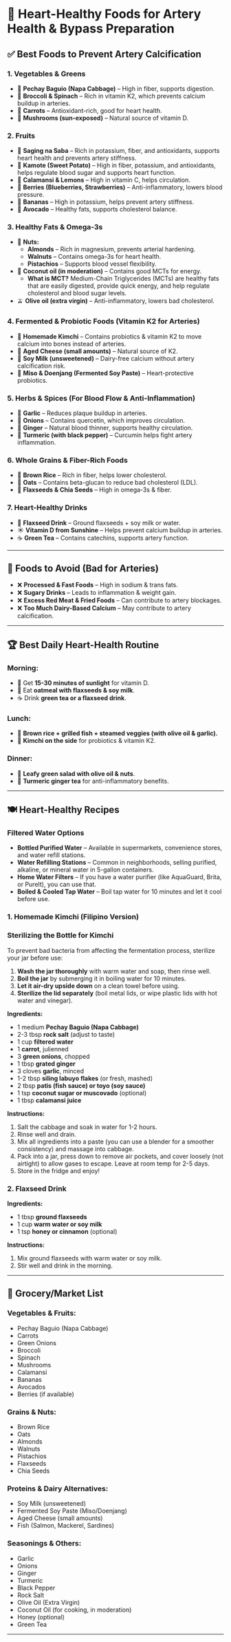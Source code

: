 # 🥗 Heart-Healthy Foods for Artery Health & Bypass Preparation

## ✅ Best Foods to Prevent Artery Calcification

### **1. Vegetables & Greens**

- 🥬 **Pechay Baguio (Napa Cabbage)** – High in fiber, supports digestion.
- 🥦 **Broccoli & Spinach** – Rich in vitamin K2, which prevents calcium buildup in arteries.
- 🥕 **Carrots** – Antioxidant-rich, good for heart health.
- 🍄 **Mushrooms (sun-exposed)** – Natural source of vitamin D.

### **2. Fruits**

- 🍌 **Saging na Saba** – Rich in potassium, fiber, and antioxidants, supports heart health and prevents artery stiffness.
- 🍠 **Kamote (Sweet Potato)** – High in fiber, potassium, and antioxidants, helps regulate blood sugar and supports heart function.
- 🍋 **Calamansi & Lemons** – High in vitamin C, helps circulation.
- 🍓 **Berries (Blueberries, Strawberries)** – Anti-inflammatory, lowers blood pressure.
- 🍌 **Bananas** – High in potassium, helps prevent artery stiffness.
- 🥑 **Avocado** – Healthy fats, supports cholesterol balance.

### **3. Healthy Fats & Omega-3s**

- 🥜 **Nuts:**
  - **Almonds** – Rich in magnesium, prevents arterial hardening.
  - **Walnuts** – Contains omega-3s for heart health.
  - **Pistachios** – Supports blood vessel flexibility.
- 🥥 **Coconut oil (in moderation)** – Contains good MCTs for energy.
  - **What is MCT?** Medium-Chain Triglycerides (MCTs) are healthy fats that are easily digested, provide quick energy, and help regulate cholesterol and blood sugar levels.
- 🫒 **Olive oil (extra virgin)** – Anti-inflammatory, lowers bad cholesterol.

### **4. Fermented & Probiotic Foods (Vitamin K2 for Arteries)**

- 🥬 **Homemade Kimchi** – Contains probiotics & vitamin K2 to move calcium into bones instead of arteries.
- 🧀 **Aged Cheese (small amounts)** – Natural source of K2.
- 🥛 **Soy Milk (unsweetened)** – Dairy-free calcium without artery calcification risk.
- 🍶 **Miso & Doenjang (Fermented Soy Paste)** – Heart-protective probiotics.

### **5. Herbs & Spices (For Blood Flow & Anti-Inflammation)**

- 🧄 **Garlic** – Reduces plaque buildup in arteries.
- 🧅 **Onions** – Contains quercetin, which improves circulation.
- 🫚 **Ginger** – Natural blood thinner, supports healthy circulation.
- 🌿 **Turmeric (with black pepper)** – Curcumin helps fight artery inflammation.

### **6. Whole Grains & Fiber-Rich Foods**

- 🍚 **Brown Rice** – Rich in fiber, helps lower cholesterol.
- 🌾 **Oats** – Contains beta-glucan to reduce bad cholesterol (LDL).
- 🌿 **Flaxseeds & Chia Seeds** – High in omega-3s & fiber.

### **7. Heart-Healthy Drinks**

- 🥛 **Flaxseed Drink** – Ground flaxseeds + soy milk or water.
- ☀️ **Vitamin D from Sunshine** – Helps prevent calcium buildup in arteries.
- ☕ **Green Tea** – Contains catechins, supports artery function.

---

## 🚫 Foods to Avoid (Bad for Arteries)

- ❌ **Processed & Fast Foods** – High in sodium & trans fats.
- ❌ **Sugary Drinks** – Leads to inflammation & weight gain.
- ❌ **Excess Red Meat & Fried Foods** – Can contribute to artery blockages.
- ❌ **Too Much Dairy-Based Calcium** – May contribute to artery calcification.

---

## 🏆 Best Daily Heart-Health Routine

### **Morning:**

- 🌅 Get **15-30 minutes of sunlight** for vitamin D.
- 🥣 Eat **oatmeal with flaxseeds & soy milk**.
- ☕ Drink **green tea or a flaxseed drink**.

### **Lunch:**

- 🍛 **Brown rice + grilled fish + steamed veggies (with olive oil & garlic).**
- 🥢 **Kimchi on the side** for probiotics & vitamin K2.

### **Dinner:**

- 🥗 **Leafy green salad with olive oil & nuts**.
- 🍵 **Turmeric ginger tea** for anti-inflammatory benefits.

---

## 🍽️ Heart-Healthy Recipes

### **Filtered Water Options**

- **Bottled Purified Water** – Available in supermarkets, convenience stores, and water refill stations.
- **Water Refilling Stations** – Common in neighborhoods, selling purified, alkaline, or mineral water in 5-gallon containers.
- **Home Water Filters** – If you have a water purifier (like AquaGuard, Brita, or PureIt), you can use that.
- **Boiled & Cooled Tap Water** – Boil tap water for 10 minutes and let it cool before use.

### **1. Homemade Kimchi (Filipino Version)**

### **Sterilizing the Bottle for Kimchi**

To prevent bad bacteria from affecting the fermentation process, sterilize your jar before use:

1. **Wash the jar thoroughly** with warm water and soap, then rinse well.
2. **Boil the jar** by submerging it in boiling water for 10 minutes.
3. **Let it air-dry upside down** on a clean towel before using.
4. **Sterilize the lid separately** (boil metal lids, or wipe plastic lids with hot water and vinegar).

**Ingredients:**

- 1 medium **Pechay Baguio (Napa Cabbage)**
- 2-3 tbsp **rock salt** (adjust to taste)
- 1 cup **filtered water**
- 1 **carrot**, julienned
- 3 **green onions**, chopped
- 1 tbsp **grated ginger**
- 3 cloves **garlic**, minced
- 1-2 tbsp **siling labuyo flakes** (or fresh, mashed)
- 2 tbsp **patis (fish sauce) or toyo (soy sauce)**
- 1 tsp **coconut sugar or muscovado** (optional)
- 1 tbsp **calamansi juice**

**Instructions:**

1. Salt the cabbage and soak in water for 1-2 hours.
2. Rinse well and drain.
3. Mix all ingredients into a paste (you can use a blender for a smoother consistency) and massage into cabbage.
4. Pack into a jar, press down to remove air pockets, and cover loosely (not airtight) to allow gases to escape. Leave at room temp for 2-5 days.
5. Store in the fridge and enjoy!

### **2. Flaxseed Drink**

**Ingredients:**

- 1 tbsp **ground flaxseeds**
- 1 cup **warm water or soy milk**
- 1 tsp **honey or cinnamon** (optional)

**Instructions:**

1. Mix ground flaxseeds with warm water or soy milk.
2. Stir well and drink in the morning.

---

## 🛒 Grocery/Market List

### **Vegetables & Fruits:**

- Pechay Baguio (Napa Cabbage)
- Carrots
- Green Onions
- Broccoli
- Spinach
- Mushrooms
- Calamansi
- Bananas
- Avocados
- Berries (if available)

### **Grains & Nuts:**

- Brown Rice
- Oats
- Almonds
- Walnuts
- Pistachios
- Flaxseeds
- Chia Seeds

### **Proteins & Dairy Alternatives:**

- Soy Milk (unsweetened)
- Fermented Soy Paste (Miso/Doenjang)
- Aged Cheese (small amounts)
- Fish (Salmon, Mackerel, Sardines)

### **Seasonings & Others:**

- Garlic
- Onions
- Ginger
- Turmeric
- Black Pepper
- Rock Salt
- Olive Oil (Extra Virgin)
- Coconut Oil (for cooking, in moderation)
- Honey (optional)
- Green Tea

---
